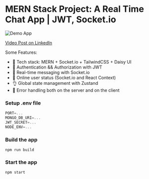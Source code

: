 # MERN Stack Project: A Real Time Chat App | JWT, Socket.io

![Demo App](https://i.ibb.co/cbyfyT3/Screenshot-267.png)

[Video Post on LinkedIn](https://www.linkedin.com/posts/kaustubh-watane-6135b41a3_halochatapp-realtimemessaging-techinnovation-activity-7166760167940767744-s9bI?utm_source=share&utm_medium=member_desktop)

Some Features:

-   🌟 Tech stack: MERN + Socket.io + TailwindCSS + Daisy UI
-   🎃 Authentication && Authorization with JWT
-   👾 Real-time messaging with Socket.io
-   🚀 Online user status (Socket.io and React Context)
-   👌 Global state management with Zustand
-   🐞 Error handling both on the server and on the client


### Setup .env file

```js
PORT=...
MONGO_DB_URI=...
JWT_SECRET=...
NODE_ENV=...
```

### Build the app

```shell
npm run build
```

### Start the app

```shell
npm start
```
